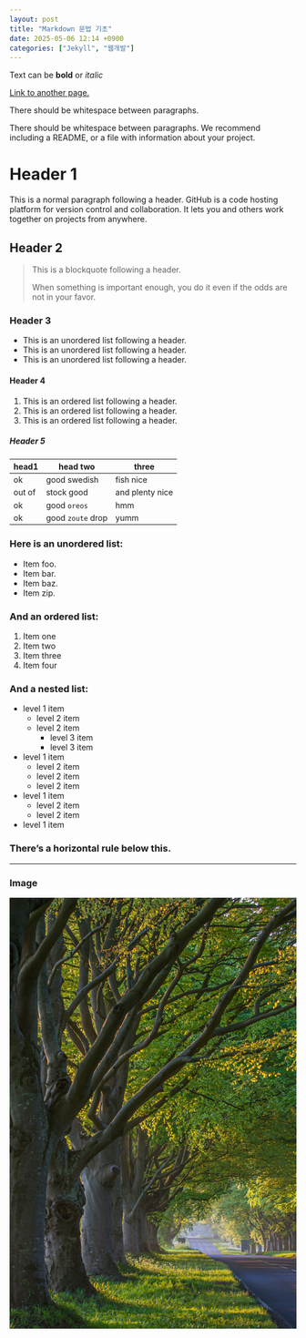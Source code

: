 ```yaml
---
layout: post
title: "Markdown 문법 기초"
date: 2025-05-06 12:14 +0900
categories: ["Jekyll", "웹개발"]
---
```

Text can be **bold** or _italic_

[Link to another page.](https://www.snu.ac.kr/)

There should be whitespace between paragraphs.

There should be whitespace between paragraphs. We recommend including a README, or a file with information about your project.

# Header 1
This is a normal paragraph following a header. GitHub is a code hosting platform for version control and collaboration. It lets you and others work together on projects from anywhere.

## Header 2
> This is a blockquote following a header.
> 
> When something is important enough, you do it even if the odds are not in your favor.

### Header 3
* This is an unordered list following a header.
* This is an unordered list following a header.
* This is an unordered list following a header.

#### Header 4
1. This is an ordered list following a header.
2. This is an ordered list following a header.
3. This is an ordered list following a header.

##### Header 5

| head1    | 	head two     | three          |
|----------|---------------|----------------|
| ok       | good swedish  | fish nice      |
| out of   | stock good    | and plenty nice|
| ok       | good `oreos`  | hmm            |
| ok       | good `zoute` drop | yumm           |

### Here is an unordered list:
* Item foo.
* Item bar.
* Item baz.
* Item zip.

### And an ordered list:
1. Item one
2. Item two
3. Item three
4. Item four

### And a nested list:
* level 1 item
  * level 2 item
  * level 2 item
    * level 3 item
    * level 3 item
* level 1 item
  * level 2 item
  * level 2 item
  * level 2 item
* level 1 item
  * level 2 item
  * level 2 item
* level 1 item
  
### There’s a horizontal rule below this.

---


### Image
![Tree](/assets/img/richard-loader-c_o2lRzWI08-unsplash.jpg)

